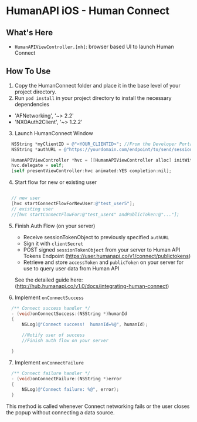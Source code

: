 # HumanAPI iOS - Human Connect

## What's Here
- `HumanAPIViewController.[mh]`: browser based UI to launch Human Connect

## How To Use

1. Copy the HumanConnect folder and place it in the base level of your project directory.
2. Run `pod install` in your project directory to install the necessary dependencies
  * 'AFNetworking', '~> 2.2'
  * 'NXOAuth2Client', '~> 1.2.2'
3. Launch HumanConnect Window
```objectivec
  NSString *myClientID = @"<YOUR_CLIENTID>"; //From the Developer Portal
  NSString *authURL = @"https://yourdomain.com/endpoint/to/send/sessionTokenObject"; //To finalize authentication on your server

  HumanAPIViewController *hvc = [[HumanAPIViewController alloc] initWithClientID:myClientID andAuthURL:authURL];
  hvc.delegate = self;
  [self presentViewController:hvc animated:YES completion:nil];

```
4. Start flow for new or existing user
```objectivec

  // new user
  [hvc startConnectFlowForNewUser:@"test_user5"];
  // existing user
  //[hvc startConnectFlowFor:@"test_user4" andPublicToken:@"..."];
```
5. Finish Auth Flow (on your server)
   * Receive sessionTokenObject to previously specified `authURL`
   * Sign it with `clientSecret`
   * POST signed `sessionTokenObject` from your server to Human API Tokens Endpoint
   (https://user.humanapi.co/v1/connect/publictokens)
   * Retrieve and store `accessToken` and `publicToken` on your server for use to query user data from Human API

   See the detailed guide here: (http://hub.humanapi.co/v1.0/docs/integrating-human-connect)

6. Implement `onConnectSuccess`

```objectivec
  /** Connect success handler */
  - (void)onConnectSuccess:(NSString *)humanId
  {
      NSLog(@"Connect success!  humanId=%@", humanId);

      //Notify user of success
      //Finish auth flow on your server

  }
```

7. Implement `onConnectFailure`

```objectivec
  /** Connect failure handler */
  - (void)onConnectFailure:(NSString *)error
  {
      NSLog(@"Connect failure: %@", error);
  }
```
This method is called whenever Connect networking fails or the user closes the popup without connecting a data source.
